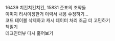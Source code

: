 16439	치킨치킨치킨, 15831 준표의 조약돌   
이미지 리사이징한거 이력서 내용 수정하기...    
코드 테이블 삭제하고 캐시 데이터 처리 조금 더 고민하기    
책읽기   
테크인터뷰 다시 훑어보기   
